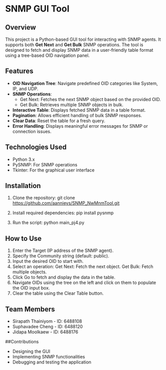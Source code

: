 # SNMP GUI Tool

## Overview
This project is a Python-based GUI tool for interacting with SNMP agents. It supports both **Get Next** and **Get Bulk** SNMP operations. The tool is designed to fetch and display SNMP data in a user-friendly table format using a tree-based OID navigation panel.

## Features
- **OID Navigation Tree**: Navigate predefined OID categories like System, IP, and UDP.
- **SNMP Operations**:
  - Get Next: Fetches the next SNMP object based on the provided OID.
  - Get Bulk: Retrieves multiple SNMP objects in bulk.
- **Interactive Table**: Displays fetched SNMP data in a table format.
- **Pagination**: Allows efficient handling of bulk SNMP responses.
- **Clear Data**: Reset the table for a fresh query.
- **Error Handling**: Displays meaningful error messages for SNMP or connection issues.

## Technologies Used
- Python 3.x
- PySNMP: For SNMP operations
- Tkinter: For the graphical user interface

## Installation
1. Clone the repository:
   git clone https://github.com/aannieys/SNMP_NwMnmTool.git

2. Install required dependencies:
   pip install pysnmp

3. Run the script:
   python main_pj4.py

## How to Use
1. Enter the Target (IP address of the SNMP agent).
2. Specify the Community string (default: public).
3. Input the desired OID to start with.
4. Select an operation:
   Get Next: Fetch the next object.
   Get Bulk: Fetch multiple objects.
5. Click Go to fetch and display the data in the table.
6. Navigate OIDs using the tree on the left and click on them to populate the OID input box.
7. Clear the table using the Clear Table button.

## Team Members
- Sirapath Thainiyom - ID: 6488108
- Suphavadee Cheng - ID: 6488120
- Jidapa Moolkaew - ID: 6488176

##Contributions
- Designing the GUI
- Implementing SNMP functionalities
- Debugging and testing the application
